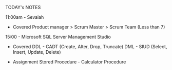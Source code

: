 TODAY's NOTES

11:00am - Sevaiah

- Covered
Product manager > Scrum Master > Scrum Team (Less than 7)

15:00 - Microsoft SQL Server Management Studio

- Covered
DDL - CADT (Create, Alter, Drop, Truncate)
DML - SIUD (Select, Insert, Update, Delete)

- Assignment
Stored Procedure - Calculator Procedure
